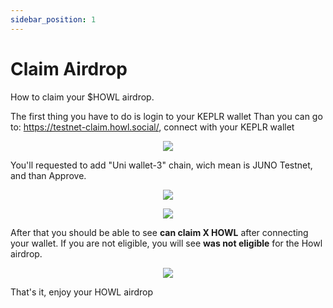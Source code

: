 ```yaml
---
sidebar_position: 1
---
```


# Claim Airdrop

How to claim your $HOWL airdrop.

The first thing you have to do is login to your KEPLR wallet
Than you can go to: https://testnet-claim.howl.social/, connect with your KEPLR wallet
<p align="center">
  <img src="https://i.postimg.cc/6pXtLWSw-/Screenshot-21.png">
</p>

You'll requested to add "Uni wallet-3" chain, wich mean is JUNO Testnet, and than Approve.
<p align="center">
  <img src="https://i.postimg.cc/ZK3JdBwV/Screenshot-22.png">
</p>

<p align="center">
  <img src="https://i.postimg.cc/xjB08y3X/Screenshot-23.png">
</p>

After that you should be able to see <your-address> **can claim X HOWL** after connecting your wallet. If you are not eligible, you will see <your-address> **was not eligible** for the Howl airdrop.
<p align="center">
  <img src="https://i.postimg.cc/hvk3nGxG/Screenshot-24.png">
</p>
  
That's it, enjoy your HOWL airdrop
